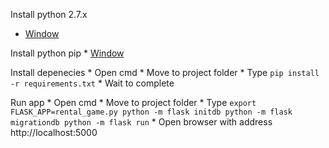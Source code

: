 
Install python 2.7.x
 * [Window](https://www.python.org/ftp/python/2.7.11/python-2.7.11.amd64.msi)
 
Install python pip
	* [Window](https://pip.pypa.io/en/stable/installing/)
    
Install depenecies
	* Open cmd
    * Move to project folder
    * Type
    ```
    	pip install -r requirements.txt
    ```
    * Wait to complete

Run app
	* Open cmd
    * Move to project folder
    * Type
    ```
    	export FLASK_APP=rental_game.py
        python -m flask initdb
        python -m flask migrationdb
        python -m flask run
    ```
    * Open browser with address http://localhost:5000
